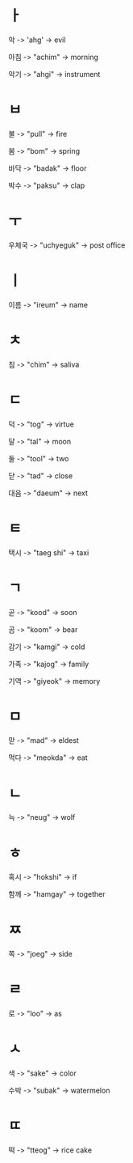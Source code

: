 # ㅏ

악 -> 'ahg' -> evil

아침 -> "achim" -> morning

악기 -> "ahgi" -> instrument

# ㅂ

불 -> "pull" -> fire

봄 -> "bom" -> spring

바닥 -> "badak" -> floor

박수 -> "paksu" -> clap

# ㅜ

우체국 -> "uchyeguk" -> post office

# ㅣ

이름 -> "ireum" -> name

# ㅊ

침 -> "chim" -> saliva

# ㄷ

덕 -> "tog" -> virtue

달 -> "tal" -> moon

둘 -> "tool" -> two

닫 -> "tad" -> close

대음 -> "daeum" -> next

# ㅌ

택시 -> "taeg shi" -> taxi

# ㄱ

곧 -> "kood" -> soon

곰 -> "koom" -> bear

감기 -> "kamgi" -> cold

가족 -> "kajog" -> family

기역 -> "giyeok" -> memory

# ㅁ

맏 -> "mad" -> eldest

먹다 -> "meokda" -> eat

# ㄴ

늑 -> "neug" -> wolf

# ㅎ

혹시 -> "hokshi" -> if

함께 -> "hamgay" -> together

# ㅉ

쪽 -> "joeg" -> side

# ㄹ

로 -> "loo" -> as

# ㅅ

색 -> "sake" -> color

수박 -> "subak" -> watermelon

# ㄸ

떡 -> "tteog" -> rice cake
